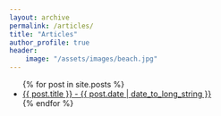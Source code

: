 ```yaml
---
layout: archive
permalink: /articles/
title: "Articles"
author_profile: true
header: 
    image: "/assets/images/beach.jpg"
---
```


<ul>
  {% for post in site.posts %}
    <li>
      <a href="{{ post.url }}">{{ post.title }} - {{ post.date | date_to_long_string }}</a>
    </li>
  {% endfor %}
</ul>